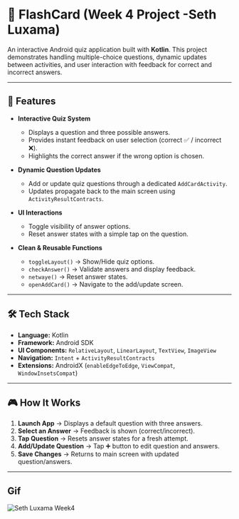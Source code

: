 # 📱 FlashCard (Week 4 Project -Seth Luxama)

An interactive Android quiz application built with **Kotlin**. This project demonstrates handling multiple-choice questions, dynamic updates between activities, and user interaction with feedback for correct and incorrect answers.

---

## 🚀 Features

- **Interactive Quiz System**
  - Displays a question and three possible answers.
  - Provides instant feedback on user selection (correct ✅ / incorrect ❌).
  - Highlights the correct answer if the wrong option is chosen.

- **Dynamic Question Updates**
  - Add or update quiz questions through a dedicated `AddCardActivity`.
  - Updates propagate back to the main screen using `ActivityResultContracts`.

- **UI Interactions**
  - Toggle visibility of answer options.
  - Reset answer states with a simple tap on the question.

- **Clean & Reusable Functions**
  - `toggleLayout()` → Show/Hide quiz options.
  - `checkAnswer()` → Validate answers and display feedback.
  - `netwaye()` → Reset answer states.
  - `openAddCard()` → Navigate to the add/update screen.

---

## 🛠️ Tech Stack

- **Language:** Kotlin  
- **Framework:** Android SDK  
- **UI Components:** `RelativeLayout`, `LinearLayout`, `TextView`, `ImageView`  
- **Navigation:** `Intent` + `ActivityResultContracts`  
- **Extensions:** AndroidX (`enableEdgeToEdge`, `ViewCompat`, `WindowInsetsCompat`)

---



## 🎮 How It Works

1. **Launch App** → Displays a default question with three answers.  
2. **Select an Answer** → Feedback is shown (correct/incorrect).  
3. **Tap Question** → Resets answer states for a fresh attempt.  
4. **Add/Update Question** → Tap ➕ button to edit question and answers.  
5. **Save Changes** → Returns to main screen with updated question/answers.  

---
Gif 
---
![Seth Luxama Week4](https://github.com/user-attachments/assets/6952d489-ee7e-4781-92fb-ff21e8fcdc13)
